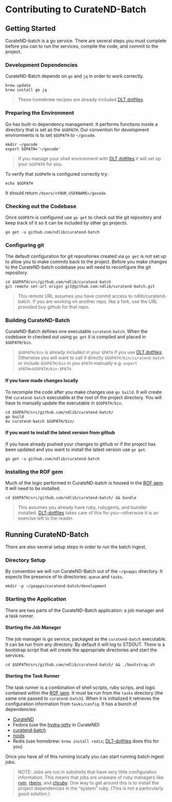 # Contributing to CurateND-Batch

## Getting Started
CurateND-batch is a go service. There are several steps you must complete before you can to run the services, compile the code, and commit to the project.

### Development Dependencies
CurateND-Batch depends on `go` and `jq` in order to work correctly.

```console
brew update
brew install go jq
```

> These homebrew recipes are already included [DLT dotfiles](https://github.com/ndlib/dlt-dotfiles).

### Preparing the Environment
Go has built-in dependency management. It performs functions inside a directory that is set as the `$GOPATH`. Our convention for development environments is to set `$GOPATH` to `~/gocode`.

```console
mkdir ~/gocode
export GOPATH='~/gocode'
```

> If you manage your shell environment with [DLT dotfiles](https://github.com/ndlib/dlt-dotfiles) it will set up your `$GOPATH` for you.

To verify that `$GOPATH` is configured correctly try:

```console
echo $GOPATH
```

It should return `/Users/<YOUR_USERNAME>/gocode`.

### Checking out the Codebase
Once `$GOPATH` is configured use `go get` to check out the git repository and keep track of it so it can be included by other go projects.

```console
go get -u github.com/ndlib/curatend-batch
```

### Configuring git
The default configuration for git repositories created via `go get` is not set up to allow you to make commits back to the project. Before you make changes to the CurateND-batch codebase you will need to reconfigure the git repository.

```console
cd $GOPATH/src/github.com/ndlib/curatend-batch
git remote set-url origin git@github.com:ndlib/curatend-batch.git
```

> This remote URL assumes you have commit access to ndlib/curatend-batch. If you are working on another repo, like a fork, use the URL provided buy github for that repo.

### Building CurateND-Batch
CurateND-Batch defines one executable `curatend-batch`. When the codebase in checked out using `go get` it is compiled and placed in `$GOPATH/bin`.

> `$GOPATH/bin` is already included in your `$PATH` if you use [DLT dotfiles](https://github.com/ndlib/dlt-dotfiles). Otherwise you will want to call it directly `$GOPATH/bin/curatend-batch` or include `$GOPATH/bin` in you `$PATH` manually e.g. `export $PATH=$GOPATH/bin:$PATH`.

#### If you have made changes locally
To recompile the code after you make changes use `go build`. It will create the `curatend-batch` executable at the root of the project directory. You will have to manually update the executable in `$GOPATH/bin`.

```console
cd $GOPATH/src/github.com/ndlib/curatend-batch/
go build
mv curatend-batch $GOPATH/bin/
```

#### If you want to install the latest version from github
If you have already pushed your changes to github or if the project has been updated and you want to install the latest version use `go get`.

```console
go get -u github.com/ndlib/curatend-batch
```

### Installing the ROF gem
Much of the logic performed in CurateND-batch is housed in the [ROF gem](https://github.com/ndlib/rof). It will need to be installed.

```console
cd $GOPATH/src/github.com/ndlib/curatend-batch/ && bundle
```

> This assumes you already have ruby, rubygems, and bundler installed. [DLT-dotfiles](https://github.com/ndlib/dlt-dotfiles/) takes care of this for you—otherwise it is an exercise left to the reader.

## Running CurateND-Batch
There are also several setup steps in order to _run_ the batch ingest.

### Directory Setup
By convention we will run CurateND-Batch out of the `~/goapps` directory. It expects the presence of to directories: `queue` and `tasks`.

```console
mkdir -p ~/goapps/curatend-batch/development
```

### Starting the Application
There are two parts of the CurateND-Batch application: a job manager and a task runner.

#### Starting the Job Manager
The job manager is go service, packaged as the `curatend-batch` executable. It can be run from any directory. By default it will log to STDOUT. There is a bootstrap script that will create the appropriate directories and start the services.

```console
cd $GOPATH/src/github.com/ndlib/curatend-batch/ && ./bootstrap.sh
```

#### Starting the Task Runner
The task runner is a combination of shell scripts, ruby scrips, and logic contained within the [ROF gem](https://github.com/ndlib/rof). It must be run from the `tasks` directory (the same one passed to `curatend-batch`). When it is initialized it retrieves the configuration information from `tasks/config`. It has a bunch of dependencies:

- [CurateND](https://github.com/ndlib/curate_nd)
- Fedora (use the [hydra-jetty](https://github.com/projecthydra/hydra-jetty) in CurateND)
- [curatend-batch](https://github.com/ndlib/curatend-batch)
- [noids](https://github.com/ndlib/noids)
- Redis (use homebrew: `brew install redis`; [DLT-dotfiles](https://github.com/ndlib/dlt-dotfiles/) does this for you)

Once you have all of this running locally you can start running batch ingest jobs.

> NOTE: Jobs are run in subshells that have very little configuration information. This means that jobs are unaware of ruby managers like [rvm](https://rvm.io/), [rbenv](https://github.com/rbenv/rbenv), and [chruby](https://github.com/postmodern/chruby). One way to get around this is to install the project dependencies in the “system” ruby. (This is not a particularly good solution.)
